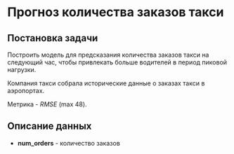 # Прогноз количества заказов такси

## Постановка задачи

Построить модель для предсказания количества заказов такси на следующий час, чтобы привлекать больше водителей в период пиковой нагрузки.

Компания такси собрала исторические данные о заказах такси в аэропортах.

Метрика - *RMSE* (max 48).

## Описание данных
* **num_orders** - количество заказов
